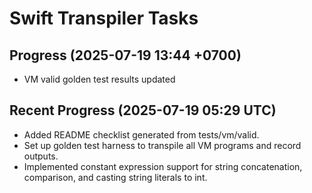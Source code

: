 # Swift Transpiler Tasks

## Progress (2025-07-19 13:44 +0700)
- VM valid golden test results updated

## Recent Progress (2025-07-19 05:29 UTC)
- Added README checklist generated from tests/vm/valid.
- Set up golden test harness to transpile all VM programs and record outputs.
- Implemented constant expression support for string concatenation, comparison,
  and casting string literals to int.
